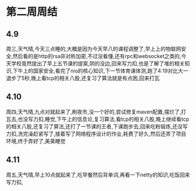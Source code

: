 # 第二周周结

## 4.9
  周三,天气晴,今天三点睡的,大概是因为今天早八的课程调整了,早上上的物联网安全,然后看的是http的rsa非对称加密,不过没看懂,还有rpc和websocket之类的,今天学校竟然提出了早上五节课的提案,阴的没边,回来写力扣,也是了解了堆的相关知识,下午上的国家安全,看完了nio的核心知识,下一节体育课体测,跑了4:19对比大一退步了5秒,晚上看tcp的相关八股,还复习了算法就是有点困,回来打瓦

## 4.10
  周四,天气晴,九点对就起来了,刷夜市,没一个好的,尝试修复maven配置,摆烂了,打瓦去,也没写力扣,睡觉,下午上的信息论,复习算法,看tcp的相关八股,晚上继续看tcp的相关八股,还复习了算法,还打了一节课的王者,下课跑步去,回来吃粉锻炼,还没写力扣,洗完澡赶紧写了,接着写了网络程序设计的作业,耗费了好久,然后还弄了项目环境,终于弄好了,美美睡觉

## 4.11
  周五,天气晴,早上10点就起来了,吃早餐然后背单词,再看一下netty的知识,吃饭回来写力扣,